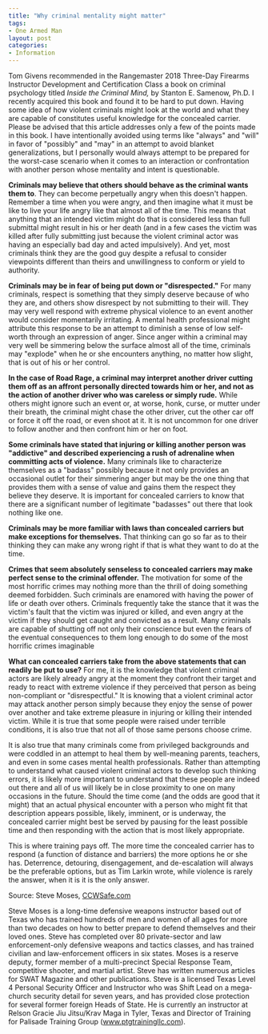 ```yaml
---
title: "Why criminal mentality might matter"
tags:
- One Armed Man
layout: post
categories:
- Information
---
```


Tom Givens recommended in the Rangemaster 2018 Three-Day Firearms Instructor Development and Certification Class a book on criminal psychology titled *Inside the Criminal Mind,* by Stanton E. Samenow, Ph.D. I recently acquired this book and found it to be hard to put down. Having some idea of how violent criminals might look at the world and what they are capable of constitutes useful knowledge for the concealed carrier. Please be advised that this article addresses only a few of the points made in this book. I have intentionally avoided using terms like "always" and "will" in favor of "possibly" and "may" in an attempt to avoid blanket generalizations, but I personally would always attempt to be prepared for the worst-case scenario when it comes to an interaction or confrontation with another person whose mentality and intent is questionable.

**Criminals may believe that others should behave as the criminal wants them to**. They can become perpetually angry when this doesn't happen. Remember a time when you were angry, and then imagine what it must be like to live your life angry like that almost all of the time. This means that anything that an intended victim might do that is considered less than full submittal might result in his or her death (and in a few cases the victim was killed after fully submitting just because the violent criminal actor was having an especially bad day and acted impulsively). And yet, most criminals think they are the good guy despite a refusal to consider viewpoints different than theirs and unwillingness to conform or yield to authority.

**Criminals may be in fear of being put down or "disrespected."** For many criminals, respect is something that they simply deserve because of who they are, and others show disrespect by not submitting to their will. They may very well respond with extreme physical violence to an event another would consider momentarily irritating. A mental health professional might attribute this response to be an attempt to diminish a sense of low self-worth through an expression of anger. Since anger within a criminal may very well be simmering below the surface almost all of the time, criminals may "explode" when he or she encounters anything, no matter how slight, that is out of his or her control.

**In the case of Road Rage, a criminal may interpret another driver cutting them off as an affront personally directed towards him or her, and not as the action of another driver who was careless or simply rude.** While others might ignore such an event or, at worse, honk, curse, or mutter under their breath, the criminal might chase the other driver, cut the other car off or force it off the road, or even shoot at it. It is not uncommon for one driver to follow another and then confront him or her on foot.

**Some criminals have stated that injuring or killing another person was "addictive" and described experiencing a rush of adrenaline when committing acts of violence.** Many criminals like to characterize themselves as a "badass" possibly because it not only provides an occasional outlet for their simmering anger but may be the one thing that provides them with a sense of value and gains them the respect they believe they deserve. It is important for concealed carriers to know that there are a significant number of legitimate "badasses" out there that look nothing like one.

**Criminals may be more familiar with laws than concealed carriers but make exceptions for themselves.** That thinking can go so far as to their thinking they can make any wrong right if that is what they want to do at the time.

**Crimes that seem absolutely senseless to concealed carriers may make perfect sense to the criminal offender.** The motivation for some of the most horrific crimes may nothing more than the thrill of doing something deemed forbidden. Such criminals are enamored with having the power of life or death over others. Criminals frequently take the stance that it was the victim's fault that the victim was injured or killed, and even angry at the victim if they should get caught and convicted as a result. Many criminals are capable of shutting off not only their conscience but even the fears of the eventual consequences to them long enough to do some of the most horrific crimes imaginable

**What can concealed carriers take from the above statements that can readily be put to use?** For me, it is the knowledge that violent criminal actors are likely already angry at the moment they confront their target and ready to react with extreme violence if they perceived that person as being non-compliant or "disrespectful." It is knowing that a violent criminal actor may attack another person simply because they enjoy the sense of power over another and take extreme pleasure in injuring or killing their intended victim. While it is true that some people were raised under terrible conditions, it is also true that not all of those same persons choose crime.

It is also true that many criminals come from privileged backgrounds and were coddled in an attempt to heal them by well-meaning parents, teachers, and even in some cases mental health professionals. Rather than attempting to understand what caused violent criminal actors to develop such thinking errors, it is likely more important to understand that these people are indeed out there and all of us will likely be in close proximity to one on many occasions in the future. Should the time come (and the odds are good that it might) that an actual physical encounter with a person who might fit that description appears possible, likely, imminent, or is underway, the concealed carrier might best be served by pausing for the least possible time and then responding with the action that is most likely appropriate.

This is where training pays off. The more time the concealed carrier has to respond (a function of distance and barriers) the more options he or she has. Deterrence, detouring, disengagement, and de-escalation will always be the preferable options, but as Tim Larkin wrote, while violence is rarely the answer, when it is it is the only answer.

Source: Steve Moses, [CCWSafe.com](https://ccwsafe.com/blog/30940)

Steve Moses is a long-time defensive weapons instructor based out of Texas who has trained hundreds of men and women of all ages for more than two decades on how to better prepare to defend themselves and their loved ones. Steve has completed over 80 private-sector and law enforcement-only defensive weapons and tactics classes, and has trained civilian and law-enforcement officers in six states. Moses is a reserve deputy, former member of a multi-precinct Special Response Team, competitive shooter, and martial artist. Steve has written numerous articles for SWAT Magazine and other publications. Steve is a licensed Texas Level 4 Personal Security Officer and Instructor who was Shift Lead on a mega-church security detail for seven years, and has provided close protection for several former foreign Heads of State. He is currently an instructor at Relson Gracie Jiu Jitsu/Krav Maga in Tyler, Texas and Director of Training for Palisade Training Group (www.ptgtrainingllc.com).